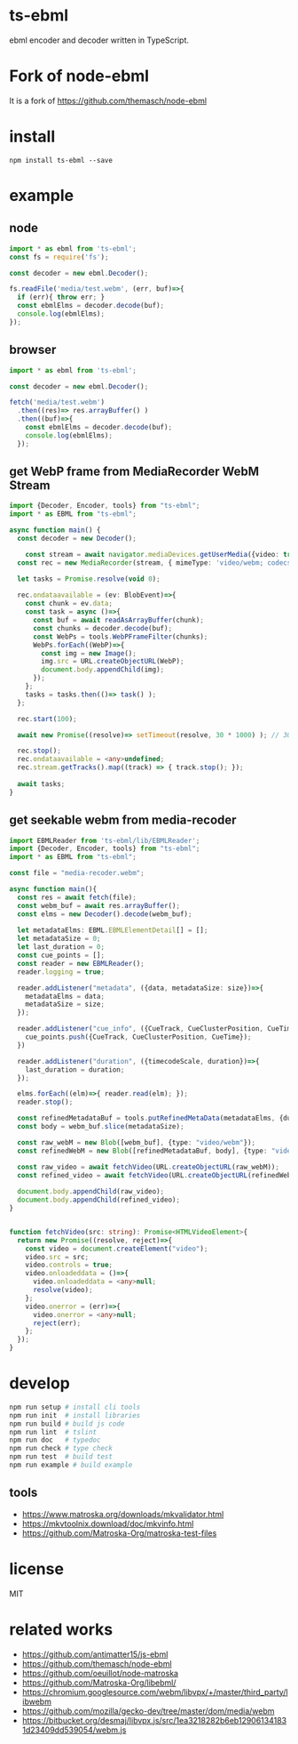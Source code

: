 
# ts-ebml
ebml encoder and decoder written in TypeScript.

# Fork of node-ebml
It is a fork of https://github.com/themasch/node-ebml

# install

```
npm install ts-ebml --save
```

# example

## node

```ts
import * as ebml from 'ts-ebml';
const fs = require('fs');

const decoder = new ebml.Decoder();

fs.readFile('media/test.webm', (err, buf)=>{
  if (err){ throw err; }
  const ebmlElms = decoder.decode(buf);
  console.log(ebmlElms);
});
```

## browser

```ts
import * as ebml from 'ts-ebml';

const decoder = new ebml.Decoder();

fetch('media/test.webm')
  .then((res)=> res.arrayBuffer() )
  .then((buf)=>{
    const ebmlElms = decoder.decode(buf);
    console.log(ebmlElms);
  });
```

## get WebP frame from MediaRecorder WebM Stream

```ts
import {Decoder, Encoder, tools} from "ts-ebml";
import * as EBML from "ts-ebml";

async function main() {
  const decoder = new Decoder();

	const stream = await navigator.mediaDevices.getUserMedia({video: true, audio: true});
  const rec = new MediaRecorder(stream, { mimeType: 'video/webm; codecs="vp8, opus"' });

  let tasks = Promise.resolve(void 0);
  
  rec.ondataavailable = (ev: BlobEvent)=>{
    const chunk = ev.data;
    const task = async ()=>{
      const buf = await readAsArrayBuffer(chunk);
      const chunks = decoder.decode(buf);
      const WebPs = tools.WebPFrameFilter(chunks);
      WebPs.forEach((WebP)=>{
        const img = new Image();
        img.src = URL.createObjectURL(WebP);
        document.body.appendChild(img);
      });
    };
    tasks = tasks.then(()=> task() );
  };

  rec.start(100);

  await new Promise((resolve)=> setTimeout(resolve, 30 * 1000) ); // 30 sec

  rec.stop();
  rec.ondataavailable = <any>undefined;
  rec.stream.getTracks().map((track) => { track.stop(); });
  
  await tasks;
}
```

## get seekable webm from media-recoder

```ts
import EBMLReader from 'ts-ebml/lib/EBMLReader';
import {Decoder, Encoder, tools} from "ts-ebml";
import * as EBML from "ts-ebml";

const file = "media-recoder.webm";

async function main(){
  const res = await fetch(file);
  const webm_buf = await res.arrayBuffer();
  const elms = new Decoder().decode(webm_buf);
  
  let metadataElms: EBML.EBMLElementDetail[] = [];
  let metadataSize = 0;
  let last_duration = 0;
  const cue_points = [];
  const reader = new EBMLReader();
  reader.logging = true;

  reader.addListener("metadata", ({data, metadataSize: size})=>{
    metadataElms = data;
    metadataSize = size;
  });

  reader.addListener("cue_info", ({CueTrack, CueClusterPosition, CueTime})=>{
    cue_points.push({CueTrack, CueClusterPosition, CueTime});
  })

  reader.addListener("duration", ({timecodeScale, duration})=>{
    last_duration = duration;
  });

  elms.forEach((elm)=>{ reader.read(elm); });
  reader.stop();

  const refinedMetadataBuf = tools.putRefinedMetaData(metadataElms, {duration: last_duration, cueInfos: cue_points});
  const body = webm_buf.slice(metadataSize);

  const raw_webM = new Blob([webm_buf], {type: "video/webm"});
  const refinedWebM = new Blob([refinedMetadataBuf, body], {type: "video/webm"});

  const raw_video = await fetchVideo(URL.createObjectURL(raw_webM));
  const refined_video = await fetchVideo(URL.createObjectURL(refinedWebM));
  
  document.body.appendChild(raw_video);
  document.body.appendChild(refined_video);
}


function fetchVideo(src: string): Promise<HTMLVideoElement>{
  return new Promise((resolve, reject)=>{
    const video = document.createElement("video");
    video.src = src;
    video.controls = true;
    video.onloadeddata = ()=>{
      video.onloadeddata = <any>null;
      resolve(video);
    };
    video.onerror = (err)=>{
      video.onerror = <any>null;
      reject(err);
    };
  });
}
```

# develop

```sh
npm run setup # install cli tools
npm run init  # install libraries
npm run build # build js code
npm run lint  # tslint
npm run doc   # typedoc
npm run check # type check
npm run test  # build test
npm run example # build example
```

## tools

* https://www.matroska.org/downloads/mkvalidator.html
* https://mkvtoolnix.download/doc/mkvinfo.html
* https://github.com/Matroska-Org/matroska-test-files

# license

MIT


# related works

* https://github.com/antimatter15/js-ebml
* https://github.com/themasch/node-ebml
* https://github.com/oeuillot/node-matroska
* https://github.com/Matroska-Org/libebml/
* https://chromium.googlesource.com/webm/libvpx/+/master/third_party/libwebm
* https://github.com/mozilla/gecko-dev/tree/master/dom/media/webm
* https://bitbucket.org/desmaj/libvpx.js/src/1ea3218282b6eb129061341831d23409dd539054/webm.js
